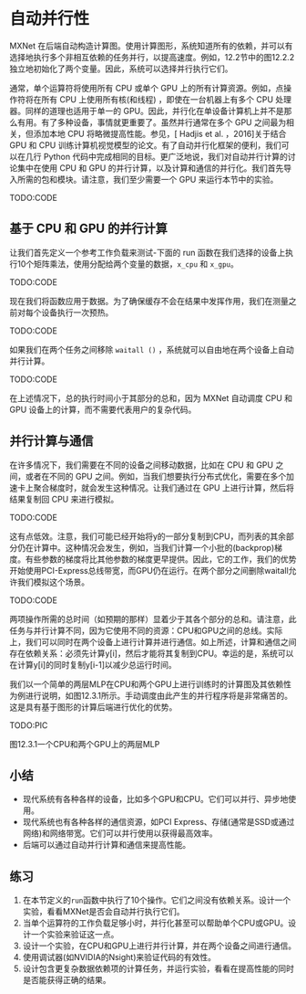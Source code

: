 

<!--
 * @version:
 * @Author:  StevenJokess https://github.com/StevenJokess
 * @Date: 2020-07-31 18:33:05
 * @LastEditors:  StevenJokess https://github.com/StevenJokess
 * @LastEditTime: 2020-08-30 22:06:22
 * @Description:MT, improve
 * @TODO::
 * @Reference:http://preview.d2l.ai/d2l-en/master/chapter_computational-performance/auto-parallelism.html
-->

# 自动并行性

MXNet 在后端自动构造计算图。使用计算图形，系统知道所有的依赖，并可以有选择地执行多个非相互依赖的任务并行，以提高速度。例如，12.2节中的图12.2.2独立地初始化了两个变量。因此，系统可以选择并行执行它们。

通常，单个运算符将使用所有 CPU 或单个 GPU 上的所有计算资源。例如，点操作符将在所有 CPU 上使用所有核(和线程) ，即使在一台机器上有多个 CPU 处理器。同样的道理也适用于单一的 GPU。因此，并行化在单设备计算机上并不是那么有用。有了多种设备，事情就更重要了。虽然并行通常在多个 GPU 之间最为相关，但添加本地 CPU 将略微提高性能。参见，[ Hadjis et al. ，2016]关于结合 GPU 和 CPU 训练计算机视觉模型的论文。有了自动并行化框架的便利，我们可以在几行 Python 代码中完成相同的目标。更广泛地说，我们对自动并行计算的讨论集中在使用 CPU 和 GPU 的并行计算，以及计算和通信的并行化。我们首先导入所需的包和模块。请注意，我们至少需要一个 GPU 来运行本节中的实验。

TODO:CODE

## 基于 CPU 和 GPU 的并行计算

让我们首先定义一个参考工作负载来测试-下面的 run 函数在我们选择的设备上执行10个矩阵乘法，使用分配给两个变量的数据，`x_cpu` 和 `x_gpu`。

TODO:CODE

现在我们将函数应用于数据。为了确保缓存不会在结果中发挥作用，我们在测量之前对每个设备执行一次预热。

TODO:CODE

如果我们在两个任务之间移除 `waitall ()` ，系统就可以自由地在两个设备上自动并行计算。

TODO:CODE

在上述情况下，总的执行时间小于其部分的总和，因为 MXNet 自动调度 CPU 和 GPU 设备上的计算，而不需要代表用户的复杂代码。

## 并行计算与通信

在许多情况下，我们需要在不同的设备之间移动数据，比如在 CPU 和 GPU 之间，或者在不同的 GPU 之间。例如，当我们想要执行分布式优化，需要在多个加速卡上聚合梯度时，就会发生这种情况。让我们通过在 GPU 上进行计算，然后将结果复制回 CPU 来进行模拟。

TODO:CODE

这有点低效。注意，我们可能已经开始将y的一部分复制到CPU，而列表的其余部分仍在计算中。这种情况会发生，例如，当我们计算一个小批的(backprop)梯度。有些参数的梯度将比其他参数的梯度更早提供。因此，它的工作，我们的优势开始使用PCI-Express总线带宽，而GPU仍在运行。在两个部分之间删除waitall允许我们模拟这个场景。

TODO:CODE

两项操作所需的总时间（如预期的那样）显着少于其各个部分的总和。请注意，此任务与并行计算不同，因为它使用不同的资源：CPU和GPU之间的总线。实际上，我们可以同时在两个设备上进行计算并进行通信。如上所述，计算和通信之间存在依赖关系：必须先计算y[i]，然后才能将其复制到CPU。幸运的是，系统可以在计算y[i]的同时复制y[i-1]以减少总运行时间。

我们以一个简单的两层MLP在CPU和两个GPU上进行训练时的计算图及其依赖性为例进行说明，如图12.3.1所示。手动调度由此产生的并行程序将是非常痛苦的。这是具有基于图形的计算后端进行优化的优势。

TODO:PIC

图12.3.1一个CPU和两个GPU上的两层MLP

## 小结

* 现代系统有各种各样的设备，比如多个GPU和CPU。它们可以并行、异步地使用。
* 现代系统也有各种各样的通信资源，如PCI Express、存储(通常是SSD或通过网络)和网络带宽。它们可以并行使用以获得最高效率。
* 后端可以通过自动并行计算和通信来提高性能。

## 练习

1. 在本节定义的`run`函数中执行了10个操作。它们之间没有依赖关系。设计一个实验，看看MXNet是否会自动并行执行它们。
1. 当单个运算符的工作负载足够小时，并行化甚至可以帮助单个CPU或GPU。设计一个实验来验证这一点。
1. 设计一个实验，在CPU和GPU上进行并行计算，并在两个设备之间进行通信。
1. 使用调试器(如NVIDIA的Nsight)来验证代码的有效性。
1. 设计包含更复杂数据依赖项的计算任务，并运行实验，看看在提高性能的同时是否能获得正确的结果。
